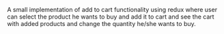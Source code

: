A small implementation of add to cart functionality using redux where user can select the product he wants to buy and add it to cart and see the cart with added products and change the quantity he/she wants to buy.

